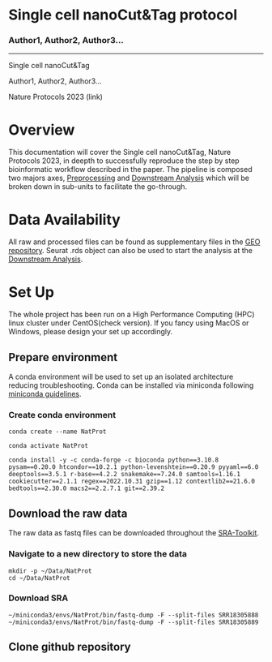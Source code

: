 # Single cell nanoCut&Tag protocol
### Author1, Author2, Author3...
<hr>
Single cell nanoCut&Tag

Author1, Author2, Author3...

Nature Protocols 2023 (link)

# Overview
This documentation will cover the Single cell nanoCut&Tag, Nature Protocols 2023, in deepth to successfully reproduce the step by step bioinformatic workflow described in the paper.
The pipeline is composed two majors axes, [Preprocessing](#preprocessing) and [Downstream Analysis](#downstream-analysis) which will be broken down in sub-units to facilitate the go-through.

# Data Availability
All raw and processed files can be found as supplementary files in the [GEO repository](https://www.ncbi.nlm.nih.gov/geo/query/acc.cgi?acc=GSE198467).
Seurat .rds object can also be used to start the analysis at the [Downstream Analysis](#downstream-analysis).

# Set Up
The whole project has been run on a High Performance Computing (HPC) linux cluster under CentOS(check version).
If you fancy using MacOS or Windows, please design your set up accordingly.

## Prepare environment
A conda environment will be used to set up an isolated architecture reducing troubleshooting.
Conda can be installed via miniconda following [miniconda guidelines](https://docs.conda.io/projects/conda/en/latest/user-guide/install/linux.html).

### Create conda environment
```
conda create --name NatProt
```
```
conda activate NatProt
```
```
conda install -y -c conda-forge -c bioconda python==3.10.8 pysam==0.20.0 htcondor==10.2.1 python-levenshtein==0.20.9 pyyaml==6.0 deeptools==3.5.1 r-base==4.2.2 snakemake==7.24.0 samtools=1.16.1 cookiecutter==2.1.1 regex==2022.10.31 gzip==1.12 contextlib2==21.6.0 bedtools==2.30.0 macs2==2.2.7.1 git==2.39.2
```

## Download the raw data
The raw data as fastq files can be downloaded throughout the [SRA-Toolkit](https://github.com/ncbi/sra-tools/wiki/HowTo:-fasterq-dump).
### Navigate to a new directory to store the data
```
mkdir -p ~/Data/NatProt
cd ~/Data/NatProt
```
### Download SRA
```
~/miniconda3/envs/NatProt/bin/fastq-dump -F --split-files SRR18305888
~/miniconda3/envs/NatProt/bin/fastq-dump -F --split-files SRR18305889
```

## Clone github repository
